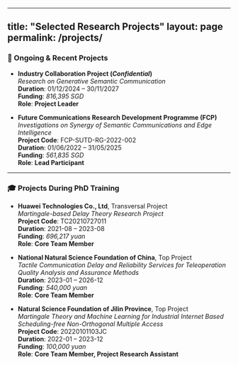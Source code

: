 
---
title: "Selected Research Projects"
layout: page
permalink: /projects/
---

### 🧪 Ongoing & Recent Projects

- **Industry Collaboration Project (_Confidential_)**  
  *Research on Generative Semantic Communication*  
  **Duration**: 01/12/2024 – 30/11/2027  
  **Funding**: *816,395 SGD*  
  **Role**: **Project Leader**

- **Future Communications Research Development Programme (FCP)**  
  *Investigations on Synergy of Semantic Communications and Edge Intelligence*  
  **Project Code**: FCP-SUTD-RG-2022-002  
  **Duration**: 01/06/2022 – 31/05/2025  
  **Funding**: *561,835 SGD*  
  **Role**: **Lead Participant**

---

### 🎓 Projects During PhD Training

- **Huawei Technologies Co., Ltd**, Transversal Project  
  *Martingale-based Delay Theory Research Project*  
  **Project Code**: TC20210727011  
  **Duration**: 2021-08 – 2023-08  
  **Funding**: *696,217 yuan*  
  **Role**: **Core Team Member**

- **National Natural Science Foundation of China**, Top Project  
  *Tactile Communication Delay and Reliability Services for Teleoperation Quality Analysis and Assurance Methods*  
  **Duration**: 2023-01 – 2026-12  
  **Funding**: *540,000 yuan*  
  **Role**: **Core Team Member**

- **Natural Science Foundation of Jilin Province**, Top Project  
  *Martingale Theory and Machine Learning for Industrial Internet Based Scheduling-free Non-Orthogonal Multiple Access*  
  **Project Code**: 20220101103JC  
  **Duration**: 2022-01 – 2023-12  
  **Funding**: *100,000 yuan*  
  **Role**: **Core Team Member, Project Research Assistant**

